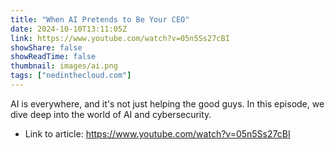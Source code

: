 ```yaml
---
title: "When AI Pretends to Be Your CEO"
date: 2024-10-10T13:11:05Z
link: https://www.youtube.com/watch?v=05n5Ss27cBI
showShare: false
showReadTime: false
thumbnail: images/ai.png
tags: ["nedinthecloud.com"]
---
```

AI is everywhere, and it's not just helping the good guys. In this episode, we dive deep into the world of AI and cybersecurity.

- Link to article: https://www.youtube.com/watch?v=05n5Ss27cBI